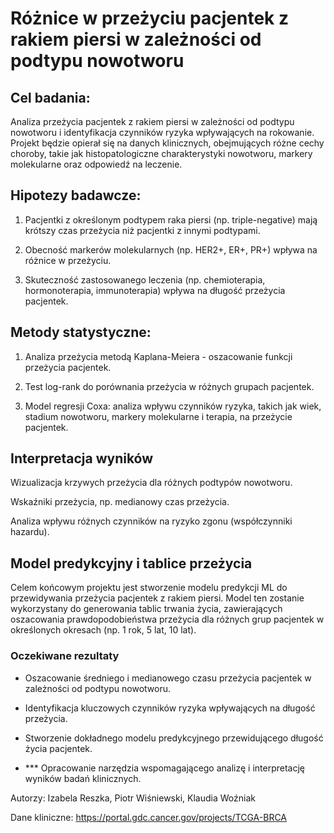 # Różnice w przeżyciu pacjentek z rakiem piersi w zależności od podtypu nowotworu 

## Cel badania:

Analiza przeżycia pacjentek z rakiem piersi w zależności od podtypu nowotworu i identyfikacja czynników ryzyka wpływających na rokowanie. Projekt będzie opierał się na danych klinicznych, obejmujących różne cechy choroby, takie jak histopatologiczne charakterystyki nowotworu, markery molekularne oraz odpowiedź na leczenie.

## Hipotezy badawcze:

1. Pacjentki z określonym podtypem raka piersi (np. triple-negative) mają krótszy czas przeżycia niż pacjentki z innymi podtypami.

2. Obecność markerów molekularnych (np. HER2+, ER+, PR+) wpływa na różnice w przeżyciu.

3. Skuteczność zastosowanego leczenia (np. chemioterapia, hormonoterapia, immunoterapia) wpływa na długość przeżycia pacjentek.

## Metody statystyczne:

1. Analiza przeżycia metodą Kaplana-Meiera -  oszacowanie funkcji przeżycia pacjentek.

2. Test log-rank do porównania przeżycia w różnych grupach pacjentek.

3. Model regresji Coxa: analiza wpływu czynników ryzyka, takich jak wiek, stadium nowotworu, markery molekularne i terapia, na przeżycie pacjentek.

## Interpretacja wyników

Wizualizacja krzywych przeżycia dla różnych podtypów nowotworu.

Wskaźniki przeżycia, np. medianowy czas przeżycia.

Analiza wpływu różnych czynników na ryzyko zgonu (współczynniki hazardu).

## Model predykcyjny i tablice przeżycia

Celem końcowym projektu jest stworzenie modelu predykcji ML do przewidywania przeżycia pacjentek z rakiem piersi. Model ten zostanie wykorzystany do generowania tablic trwania życia, zawierających oszacowania prawdopodobieństwa przeżycia dla różnych grup pacjentek w określonych okresach (np. 1 rok, 5 lat, 10 lat).

### Oczekiwane rezultaty

- Oszacowanie średniego i medianowego czasu przeżycia pacjentek w zależności od podtypu nowotworu.

- Identyfikacja kluczowych czynników ryzyka wpływających na długość przeżycia.

- Stworzenie dokładnego modelu predykcyjnego przewidującego długość życia pacjentek.

- *** Opracowanie narzędzia wspomagającego analizę i interpretację wyników badań klinicznych.

Autorzy: Izabela Reszka, Piotr Wiśniewski, Klaudia Woźniak

Dane kliniczne: https://portal.gdc.cancer.gov/projects/TCGA-BRCA
